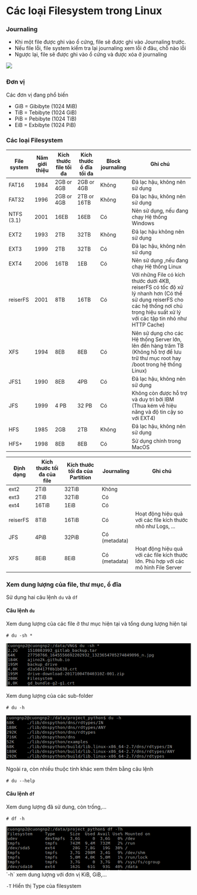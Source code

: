 # Các loại Filesystem trong Linux

### Journaling
-	Khi một file được ghi vào ổ cứng, file sẽ được ghi vào Journaling trước.
-	Nếu file lỗi, file system kiểm tra lại journaling xem lỗi ở đâu, chỗ nào lỗi
-	Ngược lại, file sẽ được ghi vào ổ cứng và được xóa ở journaling

<img src="http://www.howtogeek.com/wp-content/uploads/2010/12/640x250xJournal.png.pagespeed.gp+jp+jw+pj+js+rj+rp+rw+ri+cp+md.ic.4h1Q9x_447.png" />

### Đơn vị
Các đơn vị đang phổ biến

- GiB = Gibibyte (1024 MiB)
- TiB = Tebibyte (1024 GiB)
- PiB = Pebibyte (1024 TiB)
- EiB = Exbibyte (1024 PiB)


### Các loại Filesystem

File system	| Năm giới thiệu	| Kích thước file tối đa	| Kích thước ổ đĩa tối đa	| Block journaling	|Ghi chú |
--- | --- | --- | ---| --- | --- |
FAT16	| 1984	|2GB or 4GB	|2GB or 4GB	|Không	|Đã lạc hậu, không nên sử dụng||
FAT32	|1996	|2GB or 4GB	|2TB or 16TB	|Không	|Đã lạc hậu, không nên sử dụng||
NTFS (3.1)	|2001	|16EB	|16EB		|Có	|Nên sử dụng, nếu đang chạy Hệ thống Windows||
EXT2	|1993	|2TB	|32TB	|Không	|Đã lạc hậu không nên sử dụng||
EXT3	|1999	|2TB	|32TB	|Có	|Đã lạc hậu, không nên sử dụng||
EXT4	|2006	|16TB	|1EB	|Có	|Nên sử dụng ,nếu đang chạy Hệ thống Linux||
reiserFS	|2001	|8TB	|16TB	|Có	|Với những File có kích thước dưới 4KB, reiserFS có tốc độ xử lý nhanh hơn (Có thể sử dụng reiserFS cho các hệ thống nơi chú trọng hiệu suất xử lý với các tập tin nhỏ như HTTP Cache)||
XFS	|1994	|8EB	|8EB	|Có	|Nên sử dụng cho các Hệ thống Server lớn, lên đến hàng trăm TB (Không hỗ trợ để lưu trữ thư mục root hay /boot trong hệ thống Linux)||
JFS1	|1990	|8EB	|4PB	|Có	|Đã lạc hậu, không nên sử dụng||
JFS	|1999	|4 PB	|32 PB	|Có	|Không còn được hỗ trợ và duy trì bởi IBM (Thua kém về hiệu năng và độ tin cậy so với EXT4)||
HFS	|1985	|2GB	|2TB	|Không	|Đã lạc hậu, không nên sử dụng||
HFS+	|1998	|8EB	|8EB	|Có	|Sử dụng chính trong MacOS||


Định dạng  | Kích thước tối đa của file | Kích thước tối đa của Partition | Journaling | Ghi chú |
--- | --- | --- | ---| --- |
ext2  |2TiB  |32TiB|Không||
ext3  |2TiB  |32TiB|Có||
ext4  |16TiB  |1EiB|Có||
reiserFS|8TiB |16TiB|Có|Hoạt động hiệu quả với các file kích thước nhỏ như Logs, ...|
JFS  |4PiB  |32PiB|Có (metadata)||
XFS  |8EiB  |8EiB|Có (metadata)|Hoạt động hiệu quả với các file kích thước lớn. Phù hợp với các mô hình File Server|


### Xem dung lượng của file, thư mục, ổ đĩa
Sử dụng hai câu lệnh `du` và `df`

#### Câu lệnh `du`

Xem dung lượng của các file ở thư mục hiện tại và tổng dung lượng hiện tại

`# du -sh *`

<img src="https://github.com/ajino2k/Filesystem/blob/master/0001.png" />

Xem dung lượng của các sub-folder

`# du -h`

<img src="https://github.com/ajino2k/Filesystem/blob/master/0002.png" />

Ngoài ra, còn nhiều thuộc tính khác xem thêm bằng câu lệnh

`# du --help`

#### Câu lệnh `df`

Xem dung lượng đã sử dung, còn trống,...

`# df -h`

<img src="https://github.com/ajino2k/Filesystem/blob/master/0004.png" />
`-h` xem dung lượng với đơn vị KiB, GiB,...

`-T` Hiển thị Type của filesystem


